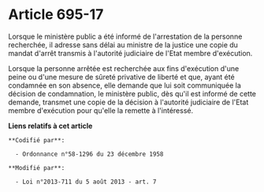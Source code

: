 # Article 695-17

Lorsque le ministère public a été informé de l'arrestation de la personne recherchée, il adresse sans délai au ministre de la
justice une copie du mandat d'arrêt transmis à l'autorité judiciaire de l'Etat membre d'exécution.

Lorsque la personne arrêtée est recherchée aux fins d'exécution d'une peine ou d'une mesure de sûreté privative de liberté et
que, ayant été condamnée en son absence, elle demande que lui soit communiquée la décision de condamnation, le ministère
public, dès qu'il est informé de cette demande, transmet une copie de la décision à l'autorité judiciaire de l'Etat membre
d'exécution pour qu'elle la remette à l'intéressé.

**Liens relatifs à cet article**

	**Codifié par**:

	  - Ordonnance n°58-1296 du 23 décembre 1958

	**Modifié par**:

	  - Loi n°2013-711 du 5 août 2013 - art. 7
